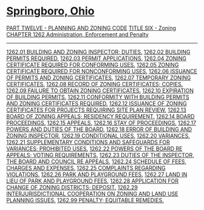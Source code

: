 [Springboro, Ohio](indexee20.html)
==================================

[PART TWELVE - PLANNING AND ZONING CODE](465ba412.html) [TITLE SIX -
Zoning](4c61a412.html) [CHAPTER 1262 Administration, Enforcement and
Penalty](4cfaa412.html)

* * * * *

[1262.01 BUILDING AND ZONING INSPECTOR; DUTIES.](4d24a412.html) [1262.02
BUILDING PERMITS REQUIRED.](4d27a412.html) [1262.03 PERMIT
APPLICATIONS.](4d2ba412.html) [1262.04 ZONING CERTIFICATE REQUIRED FOR
CONFORMING USES.](4d2fa412.html) [1262.05 ZONING CERTIFICATE REQUIRED
FOR NONCONFORMING USES.](4d33a412.html) [1262.06 ISSUANCE OF PERMITS AND
ZONING CERTIFICATES.](4d37a412.html) [1262.07 TEMPORARY ZONING
CERTIFICATES.](4d3ba412.html) [1262.08 RECORD OF ZONING CERTIFICATES;
COPIES.](4d3ea412.html) [1262.09 FAILURE TO OBTAIN ZONING
CERTIFICATES.](4d42a412.html) [1262.10 EXPIRATION OF BUILDING
PERMITS.](4d46a412.html) [1262.11 CONFORMITY WITH BUILDING PERMITS AND
ZONING CERTIFICATES REQUIRED.](4d4aa412.html) [1262.12 ISSUANCE OF
ZONING CERTIFICATES FOR PROJECTS REQUIRING SITE PLAN
REVIEW.](4d4ea412.html) [1262.13 BOARD OF ZONING APPEALS; RESIDENCY
REQUIREMENT.](4d51a412.html) [1262.14 BOARD PROCEEDINGS.](4d55a412.html)
[1262.15 APPEALS.](4d58a412.html) [1262.16 STAY OF
PROCEEDINGS.](4d5ca412.html) [1262.17 POWERS AND DUTIES OF THE
BOARD.](4d60a412.html) [1262.18 ERROR OF BUILDING AND ZONING
INSPECTOR.](4d64a412.html) [1262.19 CONDITIONAL USES.](4d67a412.html)
[1262.20 VARIANCES.](4d77a412.html) [1262.21 SUPPLEMENTARY CONDITIONS
AND SAFEGUARDS FOR VARIANCES; PROHIBITED USES.](4d85a412.html) [1262.22
POWERS OF THE BOARD RE APPEALS; VOTING REQUIREMENTS.](4d89a412.html)
[1262.23 DUTIES OF THE INSPECTOR, THE BOARD AND COUNCIL RE
APPEALS.](4d8da412.html) [1262.24 SCHEDULE OF FEES, CHARGES AND
EXPENSES.](4d90a412.html) [1262.25 COMPLAINTS REGARDING
VIOLATIONS.](4d94a412.html) [1262.26 PARK AND PLAYGROUND
FEES.](4d97a412.html) [1262.27 LAND IN LIEU OF PARK AND PLAYGROUND
FEES.](4d9ba412.html) [1262.28 APPLICATION FOR CHANGE OF ZONING
DISTRICTS; DEPOSIT.](4d9fa412.html) [1262.29 INTERJURISDICTIONAL
COOPERATION ON ZONING AND LAND USE PLANNING ISSUES.](4da2a412.html)
[1262.99 PENALTY; EQUITABLE REMEDIES.](4da6a412.html)
